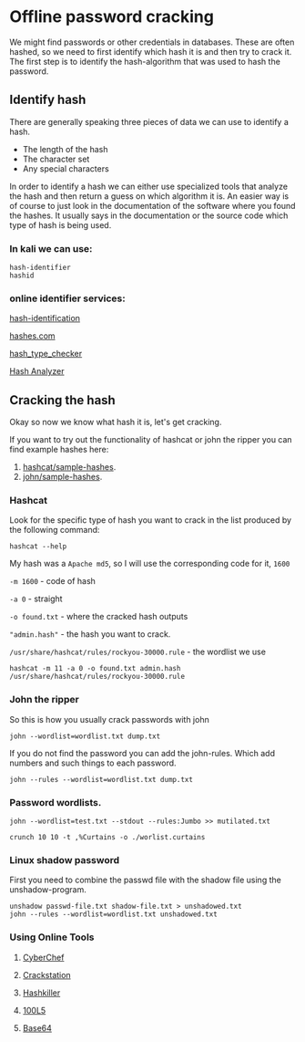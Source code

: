 # Offline password cracking

We might find passwords or other credentials in databases. These are often hashed, so we need to first identify which hash it is and then try to crack it. The first step is to identify the hash-algorithm that was used to hash the password.

## Identify hash

There are generally speaking three pieces of data we can use to identify a hash.

  - The length of the hash
  - The character set
  - Any special characters

In order to identify a hash we can either use specialized tools that analyze the hash and then return a guess on which algorithm it is. An easier way is of course to just look in the documentation of the software where you found the hashes. It usually says in the documentation or the source code which type of hash is being used.

### In kali we can use:

```
hash-identifier 
hashid
```
### online identifier services:

[hash-identification](http://www.onlinehashcrack.com/hash-identification.php)

[hashes.com](https://hashes.com/en/decrypt/hash)

[hash_type_checker](https://md5hashing.net/hash_type_checker)

[Hash Analyzer](https://www.tunnelsup.com/hash-analyzer/)


## Cracking the hash

Okay so now we know what hash it is, let's get cracking.

If you want to try out the functionality of hashcat or john the ripper you can find example hashes here: 
1. [hashcat/sample-hashes](https://hashcat.net/wiki/doku.php?id=example_hashes).
2. [john/sample-hashes](http://openwall.info/wiki/john/sample-hashes).


### Hashcat

Look for the specific type of hash you want to crack in the list produced by the following command:

```
hashcat --help
```

My hash was a ```Apache md5```, so I will use the corresponding code for it, ```1600```

```-m 1600``` - code of hash

```-a 0``` - straight

```-o found.txt``` - where the cracked hash outputs

```"admin.hash"``` - the hash you want to crack.

```/usr/share/hashcat/rules/rockyou-30000.rule``` - the wordlist we use

```
hashcat -m 11 -a 0 -o found.txt admin.hash /usr/share/hashcat/rules/rockyou-30000.rule
```

### John the ripper

So this is how you usually crack passwords with john

```
john --wordlist=wordlist.txt dump.txt
```

If you do not find the password you can add the john-rules. Which add numbers and such things to each password.

```
john --rules --wordlist=wordlist.txt dump.txt
```

### Password wordlists.

```
john --wordlist=test.txt --stdout --rules:Jumbo >> mutilated.txt
```
```
crunch 10 10 -t ,%Curtains -o ./worlist.curtains
```

### Linux shadow password

First you need to combine the passwd file with the shadow file using the unshadow-program.

```
unshadow passwd-file.txt shadow-file.txt > unshadowed.txt
john --rules --wordlist=wordlist.txt unshadowed.txt
```

### Using Online Tools

1. [CyberChef](https://gchq.github.io/CyberChef/)

2. [Crackstation](https://crackstation.net/)

3. [Hashkiller](https://hashkiller.io/listmanager)

4. [100L5](https://10015.io/tools/md5-encrypt-decrypt)

5. [Base64](https://www.base64decode.org/)















